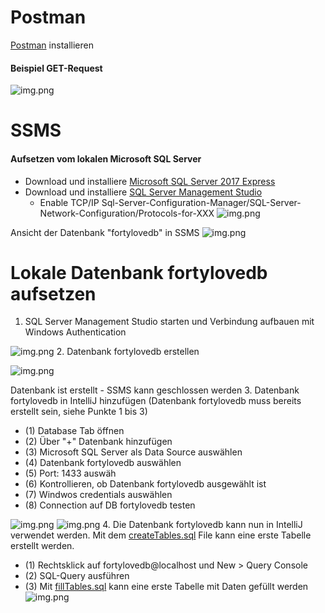 # Postman

[Postman](https://www.getpostman.com/) installieren


#### Beispiel GET-Request
![img.png](images/postmanUI.png)

# SSMS
#### Aufsetzen vom lokalen Microsoft SQL Server
* Download und installiere [Microsoft SQL Server 2017 Express](https://www.microsoft.com/de-DE/download/details.aspx?id=55994)
* Download und installiere [SQL Server Management Studio](https://learn.microsoft.com/en-us/sql/ssms/download-sql-server-management-studio-ssms?view=sql-server-ver16)
  * Enable TCP/IP Sql-Server-Configuration-Manager/SQL-Server-Network-Configuration/Protocols-for-XXX
  ![img.png](images/SQLServerConfigurationManager.png)

Ansicht der Datenbank "fortylovedb" in SSMS
![img.png](images/SSMS.png)

# Lokale Datenbank fortylovedb aufsetzen
1. SQL Server Management Studio starten und Verbindung aufbauen mit Windows Authentication

![img.png](images/LoginSSMS.png)
2. Datenbank fortylovedb erstellen

![img.png](images/CreateDB.png)

Datenbank ist erstellt - SSMS kann geschlossen werden
3. Datenbank fortylovedb in IntelliJ hinzufügen (Datenbank fortylovedb muss bereits erstellt sein, siehe Punkte 1 bis 3) 
* (1) Database Tab öffnen
* (2) Über "+" Datenbank hinzufügen
* (3) Microsoft SQL Server als Data Source auswählen
* (4) Datenbank fortylovedb auswählen
* (5) Port: 1433 auswäh
* (6) Kontrollieren, ob Datenbank fortylovedb ausgewählt ist
* (7) Windwos credentials auswählen
* (8) Connection auf DB fortylovedb testen

![img.png](images/AddDatabaseToIDE.png)
![img.png](images/DataSourcesAndDrivers.png)
4. Die Datenbank fortylovedb kann nun in IntelliJ verwendet werden. Mit dem [createTables.sql](.src/main/resources/schema/createTables.sql) File kann eine erste Tabelle erstellt werden.
* (1) Rechtsklick auf fortylovedb@localhost und New > Query Console
* (2) SQL-Query ausführen
* (3) Mit [fillTables.sql](.src/main/resources/schema/fillTables.sql) kann eine erste Tabelle mit Daten gefüllt werden
![img.png](images/DBSessions.png)